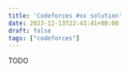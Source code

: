 ```yaml
---
title: 'Codeforces #xx solution'
date: 2023-12-13T22:43:41+08:00
draft: false
tags: ["codeforces"]
---
```


TODO